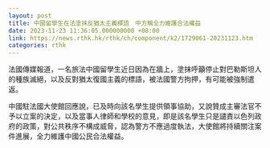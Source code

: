 ```yaml
---
layout: post
title: 中國留學生在法塗抹反猶太主義標語　中方稱全力維護合法權益
date: 2023-11-23 11:36:05.000000000 +08:00
link: https://news.rthk.hk/rthk/ch/component/k2/1729061-20231123.htm
categories: rthk
---
```


法國傳媒報道，一名旅法中國留學生近日因為在牆上，塗抹呼籲停止對巴勒斯坦人的種族滅絕，以及反對猶太復國主義的標語，被法國警方拘押，有可能被強制遣返。

中國駐法國大使館回應說，已及時向該名學生提供領事協助，又說贊成主審法官不予以立案的決定，以及當事人律師和學校的意見，即是該名學生只是譴責以色列政府的政策，對公共秩序不構成威脅，認為警方不應過度執法，大使館將持續關注案件進展，全力維護中國公民合法權益。
